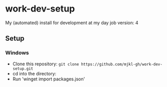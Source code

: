 # work-dev-setup
My (automated) install for development at my day job
version: 4


## Setup <a name = "setup"></a>
### Windows <a name = "windows"></a>
 - Clone this repository: `git clone https://github.com/mjkl-gh/work-dev-setup.git`
 - cd into the directory: 
 - Run 'winget import packages.json' 